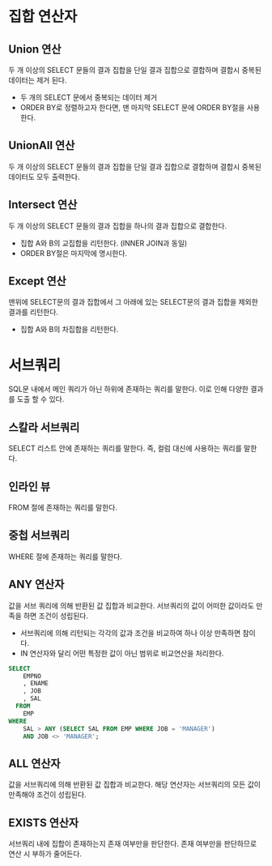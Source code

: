 # 집합 연산자

## Union 연산

두 개 이상의 SELECT 문들의 결과 집합을 단일 결과 집합으로 결합하며 결합시 중복된 데이터는 제거 된다.
* 두 개의 SELECT 문에서 중복되는 데이터 제거
* ORDER BY로 정렬하고자 한다면, 맨 마지막 SELECT 문에 ORDER BY절을 사용한다.

## UnionAll 연산
두 개 이상의 SELECT 문들의 결과 집합을 단일 결과 집합으로 결합하며 결합시 중복된 데이터도 모두 출력한다.

## Intersect 연산
두 개 이상의 SELECT 문들의 결과 집합을 하나의 결과 집합으로 결합한다.
* 집합 A와 B의 교집합을 리턴한다. (INNER JOIN과 동일)
* ORDER BY절은 마지막에 명시한다.

## Except 연산
맨위에 SELECT문의 결과 집합에서 그 아래에 있는 SELECT문의 결과 집합을 제외한 결과를 리턴한다.
* 집합 A와 B의 차집합을 리턴한다.

# 서브쿼리
SQL문 내에서 메인 쿼리가 아닌 하위에 존재하는 쿼리를 말한다. 이로 인해 다양한 결과를 도출 할 수 있다.

## 스칼라 서브쿼리
SELECT 리스트 안에 존재하는 쿼리를 말한다. 즉, 컬럼 대신에 사용하는 쿼리를 말한다.

## 인라인 뷰
FROM 절에 존재하는 쿼리를 말한다.

## 중첩 서브쿼리
WHERE 절에 존재하는 쿼리를 말한다.

## ANY 연산자
값을 서브 쿼리에 의해 반환된 값 집합과 비교한다. 서브쿼리의 값이 어떠한 값이라도 만족을 하면 조건이 성립된다.
* 서브쿼리에 의해 리턴되는 각각의 값과 조건을 비교하여 하나 이상 만족하면 참이다.
* IN 연산자와 달리 어떤 특정한 값이 아닌 범위로 비교연산을 처리한다.
```SQL
SELECT
    EMPNO
    , ENAME
    , JOB
    , SAL
  FROM
    EMP
WHERE
    SAL > ANY (SELECT SAL FROM EMP WHERE JOB = 'MANAGER')
    AND JOB <> 'MANAGER';
```

## ALL 연산자
값을 서브쿼리에 의해 반환된 값 집합과 비교한다. 해당 연산자는 서브쿼리의 모든 값이 만족해야 조건이 성립된다.

## EXISTS 연산자
서브쿼리 내에 집합이 존재하는지 존재 여부만을 판단한다. 존재 여부만을 판단하므로 연산 시 부하가 줄어든다.
